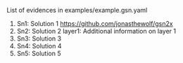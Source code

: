 
List of evidences in examples/example.gsn.yaml

1. Sn1: Solution 1
   https://github.com/jonasthewolf/gsn2x
2. Sn2: Solution 2
   layer1: Additional information on layer 1
3. Sn3: Solution 3
4. Sn4: Solution 4
5. Sn5: Solution 5
